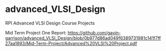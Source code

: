 # advanced_VLSI_Design
RPI Advanced VLSI Design Course Projects

Mid Term Project One Report: https://github.com/gavin-garrison/advanced_VLSI_Design/blob/0b977d86ad049f6389731981c141f7ff27aa1893/Mid-Term-Project/Advanced%20VLSI%20Project.pdf
